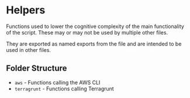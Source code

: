 # Helpers

Functions used to lower the cognitive complexity of the main functionality of the script. These may or may not be used by multiple other files.

They are exported as named exports from the file and are intended to be used in other files.

## Folder Structure

- `aws` - Functions calling the AWS CLI
- `terragrunt` - Functions calling Terragrunt